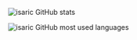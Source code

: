 ![isaric GitHub stats](https://github-readme-stats.vercel.app/api?username=isaric&count_private=true&show_icons=true&theme=dark)

![isaric GitHub most used languages](https://github-readme-stats.vercel.app/api/top-langs/?username=isaric&theme=dark&langs_count=6)
